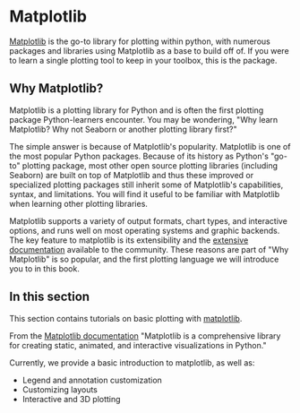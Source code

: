 # Matplotlib

[Matplotlib](https://matplotlib.org) is the go-to library for plotting within python, with numerous packages and libraries using Matplotlib as a base to build off of. If you were to learn a single plotting tool to keep in your toolbox, this is the package.

## Why Matplotlib?

Matplotlib is a plotting library for Python and is often the first plotting package Python-learners encounter. You may be wondering, "Why learn Matplotlib? Why not Seaborn or another plotting library first?"

The simple answer is because of Matplotlib's popularity. Matplotlib is one of the most popular Python packages. Because of its history as Python's "go-to" plotting package, most other open source plotting libraries (including Seaborn) are built on top of Matplotlib and thus these improved or specialized plotting packages still inherit some of Matplotlib's capabilities, syntax, and limitations. You will find it useful to be familiar with Matplotlib when learning other plotting libraries.

Matplotlib supports a variety of output formats, chart types, and interactive options, and runs well on most operating systems and graphic backends. The key feature to matplotlib is its extensibility and the [extensive documentation](https://matplotlib.org/stable/) available to the community. These reasons are part of "Why Matplotlib" is so popular, and the first plotting language we will introduce you to in this book.

## In this section

This section contains tutorials on basic plotting with [matplotlib](https://matplotlib.org).

From the [Matplotlib documentation](https://matplotlib.org) "Matplotlib is a comprehensive library for creating static, animated, and interactive visualizations in Python."

Currently, we provide a basic introduction to matplotlib, as well as:

- Legend and annotation customization
- Customizing layouts
- Interactive and 3D plotting
